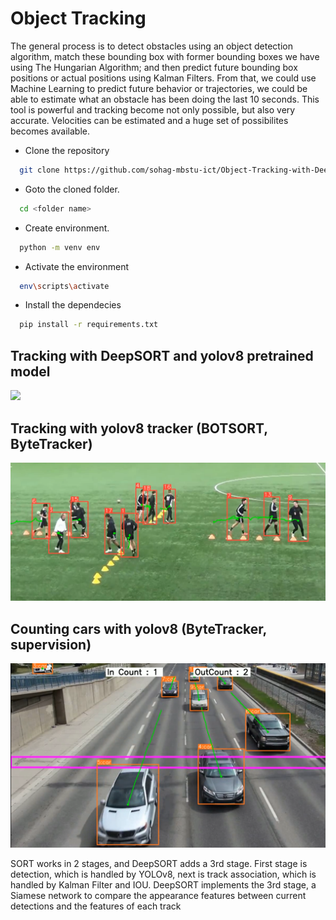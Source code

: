 # Object Tracking
The general process is to detect obstacles using an object detection algorithm, match these bounding box with former bounding boxes we have using The Hungarian Algorithm; and then predict future bounding box positions or actual positions using Kalman Filters. From that, we could use Machine Learning to predict future behavior or trajectories, we could be able to estimate what an obstacle has been doing the last 10 seconds. This tool is powerful and tracking become not only possible, but also very accurate. Velocities can be estimated and a huge set of possibilites becomes available.

- Clone the repository
```bash
  git clone https://github.com/sohag-mbstu-ict/Object-Tracking-with-DeepSORT_YOLOv8-and-ByteTrack.git
```
- Goto the cloned folder.

```bash
  cd <folder name>
```
- Create environment.

```bash
  python -m venv env 
```
- Activate the environment

```bash
  env\scripts\activate
```
- Install the dependecies

```bash
  pip install -r requirements.txt
```


## Tracking with DeepSORT and yolov8 pretrained model

![](https://github.com/sohag-mbstu-ict/Object-Tracking-with-DeepSORT_YOLOv8-and-ByteTrack/blob/master/screenshot/deepSORT_tracker.png)

## Tracking with yolov8 tracker (BOTSORT, ByteTracker)

![](screenshot/yolov8_tracker.png)


## Counting cars with yolov8 (ByteTracker, supervision)

![](screenshot/car_counting_bytetrack.png)

 SORT works in 2 stages, and DeepSORT adds a 3rd stage. First stage is detection, which is handled by YOLOv8, next is track association, which is handled by Kalman Filter and IOU. DeepSORT implements the 3rd stage, a Siamese network to compare the appearance features between current detections and the features of each track
